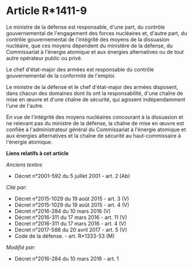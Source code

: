 # Article R*1411-9

Le ministre de la défense est responsable, d'une part, du contrôle gouvernemental de l'engagement des forces nucléaires et,
d'autre part, du contrôle gouvernemental de l'intégrité des moyens de la dissuasion nucléaire, que ces moyens dépendent du
ministère de la défense, du Commissariat à l'énergie atomique et aux énergies alternatives ou de tout autre opérateur public
ou privé. 

Le chef d'état-major des armées est responsable du contrôle gouvernemental de la conformité de l'emploi. 

Le ministre de la défense et le chef d'état-major des armées disposent, dans chacun des domaines dont ils ont la
responsabilité, d'une chaîne de mise en œuvre et d'une chaîne de sécurité, qui agissent indépendamment l'une de l'autre. 

En vue de l'intégrité des moyens nucléaires concourant à la dissuasion et ne relevant pas du ministre de la défense, la
chaîne de mise en œuvre est confiée à l'administrateur général du Commissariat à l'énergie atomique et aux énergies
alternatives et la chaîne de sécurité au haut-commissaire à l'énergie atomique.

**Liens relatifs à cet article**

_Anciens textes_:

  - Décret n°2001-592 du 5 juillet 2001 - art. 2 (Ab)

_Cité par_:

  - Décret n°2015-1029 du 19 août 2015 - art. 3 (V)
  - Décret n°2015-1029 du 19 août 2015 - art. 4 (V)
  - Décret n°2016-284 du 10 mars 2016 (V)
  - Décret n°2016-311 du 17 mars 2016 - art. 11 (V)
  - Décret n°2016-311 du 17 mars 2016 - art. 4 (V)
  - Décret n°2017-588 du 20 avril 2017 - art. 5 (V)
  - Code de la défense. - art. R*1333-53 (M)

_Modifié par_:

  - Décret n°2016-284 du 10 mars 2016 - art. 1
